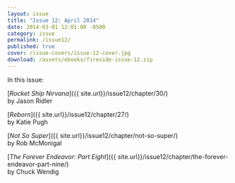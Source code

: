 ```yaml
---
layout: issue
title: "Issue 12: April 2014"
date: 2014-03-01 12:01:00 -0500
category: issue
permalink: /issue12/
published: true
cover: /issue-covers/issue-12-cover.jpg
download: /assets/ebooks/fireside-issue-12.zip
---
```


In this issue:

[_Rocket Ship Nirvana_]({{ site.url}}/issue12/chapter/30/)<br/>
by Jason Ridler

[_Reborn_]({{ site.url}}/issue12/chapter/27/)<br/>
by Katie Pugh

[_Not So Super_]({{ site.url}}/issue12/chapter/not-so-super/)<br/>
by Rob McMonigal

[_The Forever Endeavor: Part Eight_]({{ site.url}}/issue12/chapter/the-forever-endeavor-part-nine/)<br/>
by Chuck Wendig
